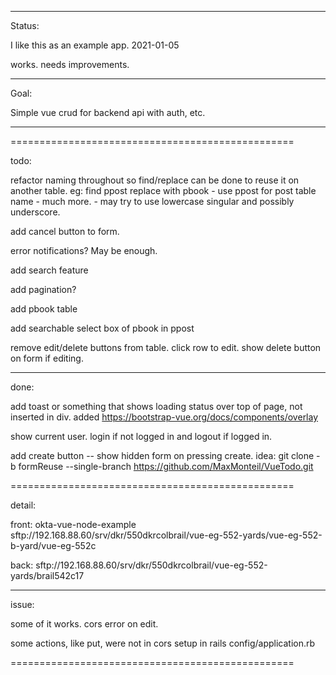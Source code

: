 _____________

Status:

I like this as an example app. 2021-01-05

works.
needs improvements.

_____________



Goal:

Simple vue crud for backend api with auth, etc.

_____________

=================================================

todo:

refactor naming throughout so find/replace can be done to reuse it on another table. eg: find ppost replace with pbook
    - use ppost for post table name
    - much more.
    - may try to use lowercase singular and possibly underscore.

add cancel button to form.

error notifications? May be enough.

add search feature

add pagination?

add pbook table

add searchable select box of pbook in ppost

remove edit/delete buttons from table. click row to edit. show delete button on form if editing.


_____________


done:

add toast or something that shows loading status over top of page, not inserted in div.
    added https://bootstrap-vue.org/docs/components/overlay

show current user. login if not logged in and logout if logged in.

add create button --  show hidden form on pressing create.
    idea: git clone -b formReuse --single-branch https://github.com/MaxMonteil/VueTodo.git
    

=================================================


detail:

front:
okta-vue-node-example
sftp://192.168.88.60/srv/dkr/550dkrcolbrail/vue-eg-552-yards/vue-eg-552-b-yard/vue-eg-552c

back:
sftp://192.168.88.60/srv/dkr/550dkrcolbrail/vue-eg-552-yards/brail542c17


_____________


issue:


some of it works.
cors error on edit.

some actions, like put, were not in cors setup in rails config/application.rb



=================================================
